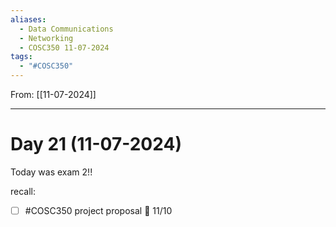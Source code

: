 ```yaml
---
aliases:
  - Data Communications
  - Networking
  - COSC350 11-07-2024
tags:
  - "#COSC350"
---
```

From: [[11-07-2024]]

---
# Day  21 (11-07-2024)

Today was exam 2!!

recall:
- [ ] #COSC350 project proposal 📅 11/10